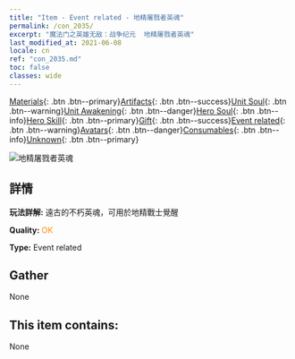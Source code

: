 ```yaml
---
title: "Item - Event related - 地精屠戮者英魂"
permalink: /con_2035/
excerpt: "魔法门之英雄无敌：战争纪元  地精屠戮者英魂"
last_modified_at: 2021-06-08
locale: cn
ref: "con_2035.md"
toc: false
classes: wide
---
```

 [Materials](/ItemsCN/){: .btn .btn--primary}[Artifacts](/ItemsCN/Artifacts/){: .btn .btn--success}[Unit Soul](/ItemsCN/UnitSoul/){: .btn .btn--warning}[Unit Awakening](/ItemsCN/UnitAwakening/){: .btn .btn--danger}[Hero Soul](/ItemsCN/HeroSoul/){: .btn .btn--info}[Hero Skill](/ItemsCN/HeroSkill/){: .btn .btn--primary}[Gift](/ItemsCN/Gift/){: .btn .btn--success}[Event related](/ItemsCN/Events/){: .btn .btn--warning}[Avatars](/ItemsCN/Avatars/){: .btn .btn--danger}[Consumables](/ItemsCN/Consumables/){: .btn .btn--info}[Unknown](/ItemsCN/Unknown/){: .btn .btn--primary}

 ![地精屠戮者英魂](/images/t/juexing_401.png)

## 詳情
 **玩法詳解:** 遠古的不朽英魂，可用於地精戰士覺醒

 **Quality:** <span style="color: #FF8C00">OK</span>

 **Type:** Event related

## Gather

  None

## This item contains:

  None

